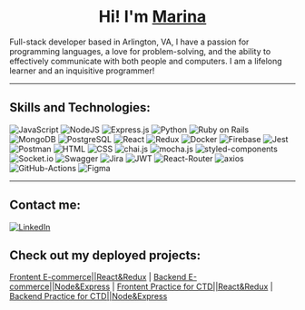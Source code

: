 <h1 align="center">Hi! I'm <a href="https://portfolio-2021-2023.netlify.app" target="_blank">Marina</a></h1>

Full-stack developer based in Arlington, VA, I have a passion for programming languages, a love for problem-solving, and the ability to effectively communicate with both people and computers. I am a lifelong learner and an inquisitive programmer!

<!--- 🌱  I’m currently learning AWS and Node.
- ⚡  Fun fact:  I have lived in 11 countries and dream of going to the Arctic on an icebreaker. 🌊❄️🐧.  --->
<hr>

## Skills and Technologies:
<p>
  <img alt="JavaScript" src="https://img.shields.io/badge/JavaScript-F7DF1E?logo=javascript&logoColor=white&style=flat" />
  <img alt="NodeJS" src="https://img.shields.io/badge/node.js-6DA55F?logo=node.js&logoColor=white" />
  <img alt="Express.js" src="https://img.shields.io/badge/express.js-%23404d59.svg?logo=express&logoColor=%2361DAFB" />
  <img alt="Python" src="https://img.shields.io/badge/Python-FFD43B?logo=python&logoColor=blue" />
  <img alt="Ruby on Rails" src="https://img.shields.io/badge/Ruby_on_Rails-CC0000?logo=ruby-on-rails&logoColor=white" />
  <img alt="MongoDB" src="https://img.shields.io/badge/MongoDB-%234ea94b.svg?logo=mongodb&logoColor=white" />
  <img alt="PostgreSQL" src="https://img.shields.io/badge/PostgreSQL-316192?slogo=postgresql&logoColor=white" />
  <img alt="React" src="https://img.shields.io/badge/React-61DAFB?logo=react&logoColor=white&style=flat" />
  <img alt="Redux" src="https://img.shields.io/badge/Redux-593D88?logo=redux&logoColor=white" />
  <img alt="Docker" src="https://img.shields.io/badge/Docker-2CA5E0?logo=docker&logoColor=white" />
  <img alt="Firebase" src="https://img.shields.io/badge/firebase-ffca28?logo=firebase&logoColor=black" />
  <img alt="Jest" src="https://img.shields.io/badge/Jest-323330?logo=Jest&logoColor=white" />
  <img alt="Postman" src="https://img.shields.io/badge/Postman-FF6C37?logo=sqlite&logoColor=white&style=flat" />
  <img alt="HTML" src="https://img.shields.io/badge/HTML-E34F26?logo=html5&logoColor=white&style=flat" />
  <img alt="CSS" src="https://img.shields.io/badge/CSS-1572B6?logo=css3&logoColor=white&style=flat" />
  <img alt="chai.js" src="https://img.shields.io/badge/chai.js-323330?logo=chai&logoColor=red" />
  <img alt="mocha.js" src="https://img.shields.io/badge/mocha.js-323330?logo=mocha&logoColor=Brown" />
  <img alt="styled-components" src="https://img.shields.io/badge/styled--components-DB7093?logo=styled-components&logoColor=white" />
  <img alt="Socket.io" src="https://img.shields.io/badge/Socket.io-010101?logo=Socket.io&logoColor=white" />
  <img alt="Swagger" src="https://img.shields.io/badge/Swagger-85EA2D?logo=Swagger&logoColor=white" />
  <img alt="Jira" src="https://img.shields.io/badge/Jira-0052CC?logo=Jira&logoColor=white" />
  <img alt="JWT" src="https://img.shields.io/badge/json%20web%20tokens-323330?logo=json-web-tokens&logoColor=pink" />
  <img alt="React-Router" src="https://img.shields.io/badge/React_Router-CA4245?logo=react-router&logoColor=white" />
  <img alt="axios" src="https://img.shields.io/badge/axios-671ddf?logo=axios&logoColor=white" />
  <img alt="GitHub-Actions" src="https://img.shields.io/badge/GitHub_Actions-2088FF?logo=github-actions&logoColor=white" />
  <img alt="Figma" src="https://img.shields.io/badge/Figma-F24E1E?logo=figma&logoColor=white" />

  <!---
  <img alt="Nest.js" src="https://img.shields.io/badge/next%20js-000000?logo=nextdotjs&logoColor=white" />
  <img alt="GraphQl" src="https://img.shields.io/badge/GraphQl-E10098?logo=graphql&logoColor=white" />
  <img alt="Webpack" src="https://img.shields.io/badge/Webpack-8DD6F9?logo=Webpack&logoColor=white" />
  <img alt="Render" src="https://img.shields.io/badge/Render-%46E3B7.svg?logo=render&logoColor=white" />
  <img alt="Netlify" src="https://img.shields.io/badge/Netlify-00C7B7?logo=netlify&logoColor=white" />
  <img alt="Glitch" src="https://img.shields.io/badge/Glitch-2800ff?logo=glitch&logoColor=white" />
  <img alt="Stripe" src="https://img.shields.io/badge/Stripe-626CD9?logo=Stripe&logoColor=white" />
  <img alt="Bash Scripting" src="https://img.shields.io/badge/Bash-4EAA25?logo=gnubash&logoColor=white&style=flat" />
  <img alt="npm" src="https://img.shields.io/badge/npm-CB3837?logo=npm&logoColor=white" />
  <img alt="GitKraken" src="https://img.shields.io/badge/GitKraken-179287?logo=GitKraken&logoColor=white" />
  <img alt="Airflow" src="https://img.shields.io/badge/Airflow-017CEE?logo=Apache%20Airflow&logoColor=white" />
  <img alt="prettier" src="https://img.shields.io/badge/prettier-1A2C34?logo=prettier&logoColor=F7BA3E" />
  <img alt="eslint" src="https://img.shields.io/badge/eslint-3A33D1?logo=eslint&logoColor=white" />
  <img alt="VS Code" src="https://img.shields.io/badge/VSCode-0078D4?logo=visual%20studio%20code&logoColor=white" />
  <img alt="Wordpress" src="https://img.shields.io/badge/Wordpress-21759B?logo=wordpress&logoColor=white" />
  <img alt="GIT" src="https://img.shields.io/badge/GIT-E44C30?logo=git&logoColor=white" />
  <img alt="json" src="https://img.shields.io/badge/json-5E5C5C?logo=json&logoColor=white" />
  <img alt="Bootstrap" src="https://img.shields.io/badge/Bootstrap-7952B3?logo=bootstrap&logoColor=white&style=flat" />
  <img alt="jQuery" src="https://img.shields.io/badge/jquery-%230769AD.svg?logo=jquery&logoColor=white" />

  https://github.com/alexandresanlim/Badges4-README.md-Profile#-database-
  --->
</p>

<!--
[![Top Langs](https://github-readme-stats.vercel.app/api/top-langs/?username=mvstoyan&layout=compact&langs_count=10&theme=tokyonight&count_private=true&show_icons=true)](https://github.com/anuraghazra/github-readme-stats)    -->

   <hr>
   
## Contact me:
<a href="https://www.linkedin.com/in/marina-tilton-9172b0227/" target="_blank" rel="noopener">
    <img alt="LinkedIn" src="https://img.shields.io/badge/LinkedIn-%230077B5.svg?style=for-the-badge&logo=linkedin&logoColor=white" />
</a>

## Check out my deployed projects:
[Frontent E-commerce||React&Redux](https://silkland-store.netlify.app/) | 
[Backend E-commerce||Node&Express](https://e-commerce-silkland.onrender.com/) |
[Frontent Practice for CTD||React&Redux](https://github.com/Code-the-Dream-School/dd-prac-team4-front) |
[Backend Practice for CTD||Node&Express](https://github.com/Code-the-Dream-School/dd-prac-team4-back) 

